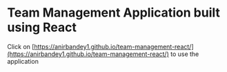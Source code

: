# Team Management Application built using React

Click on [https://anirbandey1.github.io/team-management-react/](https://anirbandey1.github.io/team-management-react/) to use the application
